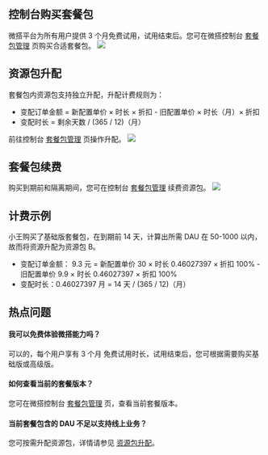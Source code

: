 ## 控制台购买套餐包[](id:buy)

微搭平台为所有用户提供 3 个月免费试用，试用结束后。您可在微搭控制台 [套餐包管理](https://console.cloud.tencent.com/lowcode/price/index) 页购买合适套餐包。
![](https://main.qcloudimg.com/raw/cda7d4c944b4ac13bb9cd46ccb0200d2.png)

## 资源包升配[](id:upgradeEnv)

套餐包内资源包支持独立升配，升配计费规则为：

- 变配订单金额 = 新配置单价 × 时长 × 折扣 - 旧配置单价 × 时长（月）× 折扣
- 变配时长 = 剩余天数 / (365 / 12)（月）

前往控制台 [套餐包管理](https://console.cloud.tencent.com/lowcode/price/index) 页操作升配。
![](https://main.qcloudimg.com/raw/435ba53984198843c906a03896d0cf3d.png)

## 套餐包续费[](id:renew)

购买到期前和隔离期间，您可在控制台 [套餐包管理](https://console.cloud.tencent.com/lowcode/price/index) 续费资源包。
![](https://main.qcloudimg.com/raw/3b585341c551cdab34c142a56bc788ef.png)

## 计费示例

小王购买了基础版套餐包，在到期前 14 天，计算出所需 DAU 在 50-1000 以内，故而将资源升配为资源包 B。

- 变配订单金额： 9.3 元 = 新配置单价 30 × 时长 0.46027397 × 折扣 100% - 旧配置单价 9.9 × 时长 0.46027397 × 折扣 100%
- 变配时长：0.46027397 月 = 14 天 / (365 / 12)（月）

## 热点问题[](id:hot)

#### 我可以免费体验微搭能力吗？

可以的，每个用户享有 3 个月 免费试用时长，试用结束后，您可根据需要购买基础版或高级版。

#### 如何查看当前的套餐版本？

您可在微搭控制台 [套餐包管理](https://console.cloud.tencent.com/lowcode/price/index) 页，查看当前套餐版本。

#### 当前套餐包含的 DAU 不足以支持线上业务？

您可按需升配资源包，详情请参见 [资源包升配](#upgradeEnv)。
